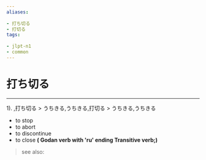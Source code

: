 ```yaml
---
aliases:
    
- 打ち切る
- 打切る
tags:
    
- jlpt-n1
- common
---
```


# 打ち切る
---
1).
,打ち切る > うちきる,うちきる,打切る > うちきる,うちきる

- to stop
- to abort
- to discontinue
- to close
**( Godan verb with 'ru' ending Transitive verb;)**
> see also: 
            